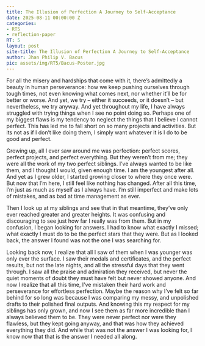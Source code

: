```yaml
---
title: The Illusion of Perfection A Journey to Self-Acceptance
date: 2025-08-11 00:00:00 Z
categories:
- RT5
- reflection-paper
RT: 5
layout: post
site-title: The Illusion of Perfection A Journey to Self-Acceptance
author: Jhan Philip V. Bacus
pic: assets/img/RT5/Bacus-Poster.jpg
---
```


For all the misery and hardships that come with it, there’s admittedly a beauty in human perseverance: how we keep pushing ourselves through tough times, not even knowing what comes next, nor whether it’ll be for better or worse. And yet, we try – either it succeeds, or it doesn’t – but nevertheless, we try anyway. And yet throughout my life, I have always struggled with trying things when I see no point doing so. Perhaps one of my biggest flaws is my tendency to neglect the things that I believe I cannot perfect. This has led me to fall short on so many projects and activities. But its not as if I don’t like doing them, I simply want whatever it is I do to be good and perfect.

Growing up, all I ever saw around me was perfection: perfect scores, perfect projects, and perfect everything. But they weren’t from me; they were all the work of my two perfect siblings. I’ve always wanted to be like them, and I thought I would, given enough time. I am the youngest after all. And yet as I grew older, I started growing closer to where they once were. But now that I’m here, I still feel like nothing has changed. After all this time, I’m just as much as myself as I always have. I’m still imperfect and make lots of mistakes, and as bad at time management as ever. 

Then I look up at my siblings and see that in that meantime, they’ve only ever reached greater and greater heights. It was confusing and discouraging to see just how far I really was from them. But in my confusion, I began looking for answers. I had to know what exactly I missed; what exactly I must do to be the perfect stars that they were. But as I looked back, the answer I found was not the one I was searching for. 

Looking back now, I realize that all I saw of them when I was younger was only ever the surface. I saw their medals and certificates, and the perfect results, but not the late nights, and all the stressful days that they went through. I saw all the praise and admiration they received, but never the quiet moments of doubt they must have felt but never showed anyone. And now I realize that all this time, I’ve mistaken their hard work and perseverance for effortless perfection. Maybe the reason why I’ve felt so far behind for so long was because I was comparing my messy, and unpolished drafts to their polished final outputs. And knowing this my respect for my siblings has only grown, and now I see them as far more incredible than I always believed them to be. They were never perfect nor were they flawless, but they kept going anyway, and that was how they achieved everything they did. And while that was not the answer I was looking for, I know now that that is the answer I needed all along. 

